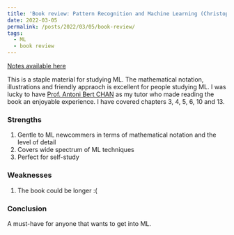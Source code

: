 ```yaml
---
title: 'Book review: Pattern Recognition and Machine Learning (Christopher Bishop)'
date: 2022-03-05
permalink: /posts/2022/03/05/book-review/
tags:
  - ML
  - book review
---
```

[Notes available here](https://www.microsoft.com/en-us/research/uploads/prod/2006/01/Bishop-Pattern-Recognition-and-Machine-Learning-2006.pdf)

This is a staple material for studying ML. The mathematical notation, illustrations and friendly appraoch is excellent for people studying ML. 
I was lucky to have [Prof. Antoni Bert CHAN](https://scholar.google.com.hk/citations?user=j4vFSn8AAAAJ) as my tutor who made reading the book 
an enjoyable experience. I have covered chapters 3, 4, 5, 6, 10 and 13.


### Strengths
1. Gentle to ML newcommers in terms of mathematical notation and the level of detail
2. Covers wide spectrum of ML techniques
3. Perfect for self-study


### Weaknesses
1. The book could be longer :(

### Conclusion
A must-have for anyone that wants to get into ML.
